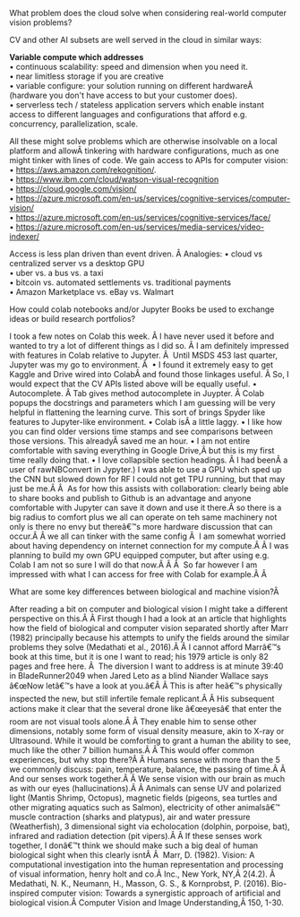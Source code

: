 What problem does the cloud solve when considering real-world computer vision problems?

CV and other AI subsets are well served in the cloud in similar ways:

**Variable compute which addresses**    
•	continuous scalability: speed and dimension when you need it.  
•	near limitless storage if you are creative   
•	variable configure: your solution running on different hardwareÂ  (hardware you don't have access to but your customer does).   
•	serverless tech / stateless application servers which enable instant access to different languages and configurations that afford e.g. concurrency, parallelization, scale.   

All these might solve problems which are otherwise insolvable on a local platform and allowÂ tinkering with hardware configurations, much as one might tinker with lines of code.  We gain access to APIs for computer vision:   
•	https://aws.amazon.com/rekognition/.   
•	https://www.ibm.com/cloud/watson-visual-recognition   
•	https://cloud.google.com/vision/   
•	https://azure.microsoft.com/en-us/services/cognitive-services/computer-vision/   
•	https://azure.microsoft.com/en-us/services/cognitive-services/face/   
•	https://azure.microsoft.com/en-us/services/media-services/video-indexer/   

Access is less plan driven than event driven. Â Analogies:
•	cloud vs centralized server vs a desktop GPU   
•	uber vs. a bus vs. a taxi   
•	bitcoin vs. automated settlements vs. traditional payments   
•	Amazon Marketplace vs. eBay vs. Walmart   

How could colab notebooks and/or Jupyter Books be used to exchange ideas or build research portfolios?

I took a few notes on Colab this week. Â I have never used it before and wanted to try a lot of different things as I did so. Â I am definitely impressed with features in Colab relative to Jupyter. Â  Until MSDS 453 last quarter, Jupyter was my go to environment. Â 
	•	I found it extremely easy to get Kaggle and Drive wired into ColabÂ and found those linkages useful. Â So, I would expect that the CV APIs listed above will be equally useful.
	•	Autocomplete. Â Tab gives method autocomplete in Juypter. Â Colab popups the docstrings and parameters which I am guessing will be very helpful in flattening the learning curve. This sort of brings Spyder like features to Jupyter-like environment.
	•	Colab isÂ a little laggy.
	•	I like how you can find older versions time stamps and see comparisons between those versions. This alreadyÂ saved me an hour.
	•	I am not entire comfortable with saving everything in Google Drive,Â but this is my first time really doing that.
	•	I love collapsible section headings. Â I had beenÂ a user of rawNBConvert in Jypyter.)
I was able to use a GPU which sped up the CNN but slowed down for RF
I could not get TPU running, but that may just be me.Â 
Â 
As for how this assists with collaboration:
clearly being able to share books and publish to Github is an advantage
and anyone comfortable with Jupyter can save it down and use it there.Â 
so there is a big radius to comfort
plus we all can operate on teh same machinery
not only is there no envy but thereâ€™s more hardware discussion that can occur.Â Â we all can tinker with the same config
Â 
I am somewhat worried about having dependency on internet connection for my compute.Â Â I was planning to build my own GPU equipped computer, but after using e.g. Colab I am not so sure I will do that now.Â Â 
Â 
So far however I am impressed with what I can access for free with Colab for example.Â Â 

What are some key differences between biological and machine vision?Â 

After reading a bit on computer and biological vision I might take a different perspective on this.Â Â First though I had a look at an article that highlights how the field of biological and computer vision separated shortly after Marr (1982) principally because his attempts to unify the fields around the similar problems they solve (Medathati et al., 2016).Â Â I cannot afford Marrâ€™s book at this time, but it is one I want to read; his 1979 article is only 82 pages and free here.
Â 
The diversion I want to address is at minute 39:40 in BladeRunner2049 when Jared Leto as a blind Niander Wallace says â€œNow letâ€™s have a look at you.â€Â Â This is after heâ€™s physically inspected the new, but still infertile female replicant.Â Â His subsequent actions make it clear that the several drone like â€œeyesâ€ that enter the room are not visual tools alone.Â Â They enable him to sense other dimensions, notably some form of visual density measure, akin to X-ray or Ultrasound. While it would be comforting to grant a human the ability to see, much like the other 7 billion humans.Â Â This would offer common experiences, but why stop there?Â Â Humans sense with more than the 5 we commonly discuss: pain, temperature, balance, the passing of time.Â Â And our senses work together.Â Â We sense vision with our brain as much as with our eyes (hallucinations).Â Â Animals can sense UV and polarized light (Mantis Shrimp, Octopus), magnetic fields (pigeons, sea turtles and other migrating aquatics such as Salmon), electricity of other animalsâ€™ muscle contraction (sharks and platypus), air and water pressure (Weatherfish), 3 dimensional sight via echolocation (dolphin, porpoise, bat), infrared and radiation detection (pit vipers).Â Â If these senses work together, I donâ€™t think we should make such a big deal of human biological sight when this clearly isntÂ 
Â 
Marr, D. (1982). Vision: A computational investigation into the human representation and processing of visual information, henry holt and co.Â Inc., New York, NY,Â 2(4.2).
Â 
Medathati, N. K., Neumann, H., Masson, G. S., & Kornprobst, P. (2016). Bio-inspired computer vision: Towards a synergistic approach of artificial and biological vision.Â Computer Vision and Image Understanding,Â 150, 1-30.
